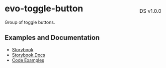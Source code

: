 <h1 style="display: flex; justify-content: space-between; align-items: center;">
    <span>
        evo-toggle-button
    </span>
    <span style="font-weight: normal; font-size: medium; margin-bottom: -15px;">
        DS v1.0.0
    </span>
</h1>

Group of toggle buttons.

## Examples and Documentation

- [Storybook](https://ebay.github.io/evo-web/ebayui-core/?path=/story/buttons-evo-toggle-button)
- [Storybook Docs](https://ebay.github.io/evo-web/ebayui-core/?path=/docs/buttons-evo-toggle-button)
- [Code Examples](https://github.com/eBay/evo-web/tree/main/packages/ebayui-core/src/components/evo-toggle-button/examples)
